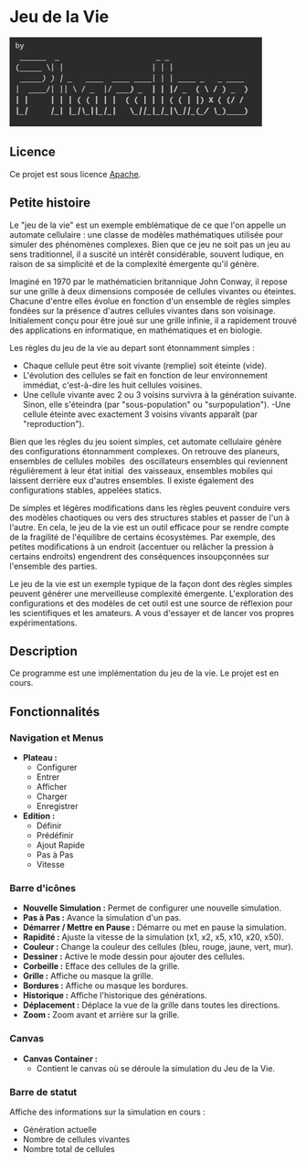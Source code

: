 # Jeu de la Vie

![Illustration de l'auteur](src/img/pharallaxe.png)

## Licence
Ce projet est sous licence [Apache](./LICENSE).

## Petite histoire

Le "jeu de la vie" est un exemple emblématique de ce que l'on appelle un automate cellulaire&nbsp;: une classe de modèles mathématiques utilisée pour simuler des phénomènes complexes. Bien que ce jeu ne soit pas un jeu au sens traditionnel, il a suscité un intérêt considérable, souvent ludique, en raison de sa simplicité et de la complexité émergente qu'il génère.

Imaginé en 1970 par le mathématicien britannique John Conway, il repose sur une grille à deux dimensions composée de cellules vivantes ou éteintes. Chacune d'entre elles évolue en fonction d'un ensemble de règles simples fondées sur la présence d'autres cellules vivantes dans son voisinage. Initialement conçu pour être joué sur une grille infinie, il a rapidement trouvé des applications en informatique, en mathématiques et en biologie.

Les règles du jeu de la vie au depart sont étonnamment simples&nbsp;:
- Chaque cellule peut être soit vivante (remplie) soit éteinte (vide).
- L'évolution des cellules se fait en fonction de leur environnement immédiat, c'est-à-dire les huit cellules voisines.
- Une cellule vivante avec 2 ou 3 voisins survivra à la génération suivante. Sinon, elle s'éteindra (par "sous-population" ou "surpopulation").
-Une cellule éteinte avec exactement 3 voisins vivants apparaît (par "reproduction").

Bien que les règles du jeu soient simples, cet automate cellulaire génère des configurations étonnamment complexes. On retrouve des planeurs, ensembles de cellules mobiles&nbsp; des oscillateurs ensembles qui reviennent régulièrement à leur état initial&nbsp; des vaisseaux, ensembles mobiles qui laissent derrière eux d'autres ensembles. Il existe également des configurations stables, appelées statics.

De simples et légères modifications dans les règles peuvent conduire vers des modèles chaotiques ou vers des structures stables et passer de l'un à l'autre. En cela, le jeu de la vie est un outil efficace pour se rendre compte de la fragilité de l'équilibre de certains écosystèmes. Par exemple, des petites modifications à un endroit (accentuer ou relâcher la pression à certains endroits) engendrent des conséquences insoupçonnées sur l'ensemble des parties.
        
Le jeu de la vie est un exemple typique de la façon dont des règles simples peuvent générer une merveilleuse complexité émergente. L'exploration des configurations et des modèles de cet outil est une source de réflexion pour les scientifiques et les amateurs. A vous d'essayer et de lancer vos propres expérimentations.

## Description

Ce programme est une implémentation du jeu de la vie. Le projet est en cours.

## Fonctionnalités

### Navigation et Menus

- **Plateau :**
  - Configurer
  - Entrer
  - Afficher
  - Charger
  - Enregistrer
- **Edition :**
  - Définir
  - Prédéfinir
  - Ajout Rapide
  - Pas à Pas
  - Vitesse

### Barre d'icônes
- **Nouvelle Simulation :** Permet de configurer une nouvelle simulation.
- **Pas à Pas :** Avance la simulation d'un pas.
- **Démarrer / Mettre en Pause :** Démarre ou met en pause la simulation.
- **Rapidité :** Ajuste la vitesse de la simulation (x1, x2, x5, x10, x20, x50).
- **Couleur :** Change la couleur des cellules (bleu, rouge, jaune, vert, mur).
- **Dessiner :** Active le mode dessin pour ajouter des cellules.
- **Corbeille :** Efface des cellules de la grille.
- **Grille :** Affiche ou masque la grille.
- **Bordures :** Affiche ou masque les bordures.
- **Historique :** Affiche l'historique des générations.
- **Déplacement :** Déplace la vue de la grille dans toutes les directions.
- **Zoom :** Zoom avant et arrière sur la grille.

### Canvas

- **Canvas Container :**
  - Contient le canvas où se déroule la simulation du Jeu de la Vie.

### Barre de statut

Affiche des informations sur la simulation en cours :
- Génération actuelle
- Nombre de cellules vivantes
- Nombre total de cellules

